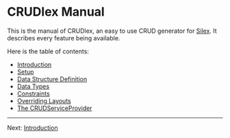 CRUDlex Manual
==============

This is the manual of CRUDlex, an easy to use CRUD generator for [Silex](http://silex.sensiolabs.org/).
It describes every feature being available.

Here is the table of contents:

- [Introduction](1_introduction.md)
- [Setup](2_setup.md)
- [Data Structure Definition](3_datastructures.md)
- [Data Types](4_datatypes.md)
- [Constraints](5_constraints.md)
- [Overriding Layouts](6_layouts.md)
- [The CRUDServiceProvider](7_crudserviceprovider.md)

---

Next: [Introduction](1_introduction.md)
